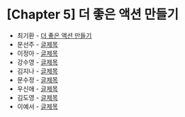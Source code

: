 # [Chapter 5] 더 좋은 액션 만들기

- 최기환 - [더 좋은 액션 만들기](https://circular-error-a3d.notion.site/aa353f6137804358830af69395c8f380?pvs=4)
- 문선주 - [글제목](링크)
- 이정아 - [글제목](링크)
- 강수영 - [글제목](링크)
- 김지나 - [글제목](링크)
- 문수정 - [글제목](링크)
- 우신애 - [글제목](링크)
- 김도영 - [글제목](링크)
- 이예서 - [글제목](링크)
